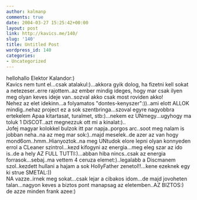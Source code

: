 ```yaml
---
author: kalmanp
comments: true
date: 2004-03-27 15:25:42+00:00
layout: post
link: http://kavics.me/140/
slug: '140'
title: Untitled Post
wordpress_id: 140
categories:
- Uncategorized
---
```


hellohallo Elektor Kalandor:)  
Kavics nem tunt el...csak atalakul:)...akkora gyik dolog, ha fizetni kell sokat a netezeser..erre rajottem..az ember mindig ideges, hogy mar csak ilyen meg olyan keves ideje van..sozval akko csak most roviden akko!  
Nehez az elet idekinn...a folyamatos "dontes-kenyszer":))..ami elott ALLOK mindig..nehaz project ez a sok szentbringa...szoval egyre nagyobbra ertekelem Apaa kitartasat, turalmet, stb:)...nekem ez UNmegy...ugyhogy ma toluk 1 DiSCOT..azt megnezzuk ott mi a kinalat:)..  
Jofej magyar kolokkel bulzok itt par napja..porgos arc..soot meg nalam is jobban neha..na az meg mar sok:)..majd meselek..de azer az van hogy mond6om..hmm..Hianyoztok..na meg UNtudok elore lepni olyan konnyeden errol a CLeaner szintrol...kezd kifogyni az energia...meg eleg szar az ido is..de a hely AZ FULL TUTTI:)...abban hiba nincs..csak az energia forrasok...sebaj..ma vettem 4 ceruza elemet:)..legalabb a Discmanem szol..kezdett hullani a hajam a sok HollyFather zenetol!!...kene ezeknek egy ki strue SMETAL:))  
NA vazze..irnek meg sokat...csak lejar a cibakos idom...de majd jovoheten talan...nagyon keves a biztos pont manapsag az eletemben..AZ BIZTOS:)  
de azze minden frank azee:)
